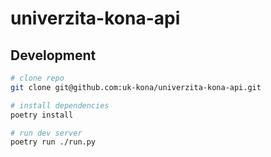 # univerzita-kona-api

## Development
```sh
# clone repo
git clone git@github.com:uk-kona/univerzita-kona-api.git

# install dependencies
poetry install

# run dev server
poetry run ./run.py
```
